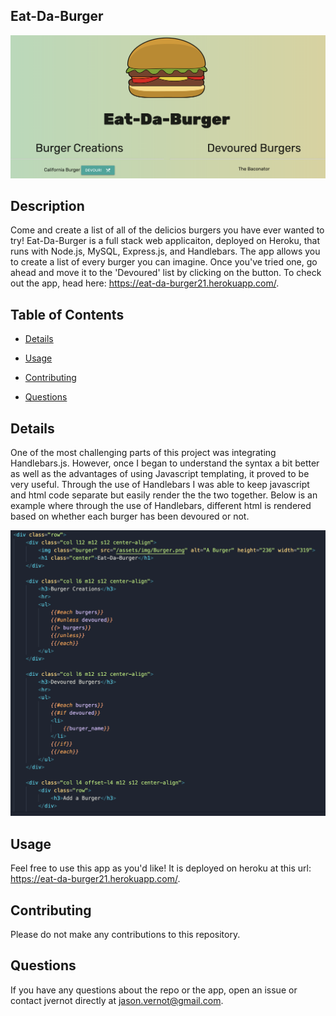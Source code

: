 ## Eat-Da-Burger

![Eat Da Burger App](/public/assets/img/EatDaBurger.png)

## Description

Come and create a list of all of the delicios burgers you have ever wanted to try! Eat-Da-Burger is a full stack web applicaiton, deployed on Heroku, that runs with Node.js, MySQL, Express.js, and Handlebars. The app allows you to create a list of every burger you can imagine. Once you've tried one, go ahead and move it to the 'Devoured' list by clicking on the button. To check out the app, head here: https://eat-da-burger21.herokuapp.com/.

## Table of Contents

- [Details](#details)

- [Usage](#usage)

- [Contributing](#contributing)

- [Questions](#questions)

## Details

One of the most challenging parts of this project was integrating Handlebars.js. However, once I began to understand the syntax a bit better as well as the advantages of using Javascript templating, it proved to be very useful. Through the use of Handlebars I was able to keep javascript and html code separate but easily render the the two together. Below is an example where through the use of Handlebars, different html is rendered based on whether each burger has been devoured or not. 

![Handlebards.js code](/public/assets/img/HandlebarCode.png)

## Usage

Feel free to use this app as you'd like! It is deployed on heroku at this url: https://eat-da-burger21.herokuapp.com/.

## Contributing

Please do not make any contributions to this repository.

## Questions

If you have any questions about the repo or the app, open an issue or contact jvernot directly at jason.vernot@gmail.com.
